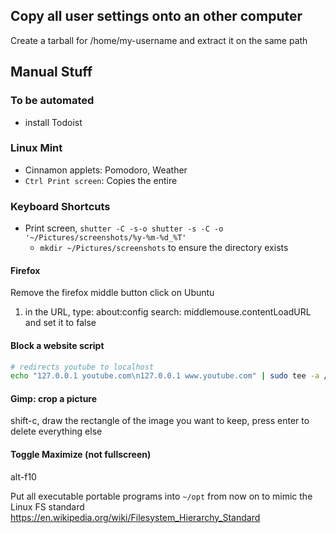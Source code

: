 ## Copy all user settings onto an other computer
Create a tarball for /home/my-username and extract it on the same path


## Manual Stuff

### To be automated
* install Todoist

### Linux Mint
* Cinnamon applets: Pomodoro, Weather
* `Ctrl Print screen`: Copies the entire 

### Keyboard Shortcuts
* Print screen, `shutter -C -s-o shutter -s -C -o '~/Pictures/screenshots/%y-%m-%d_%T'`
  * `mkdir ~/Pictures/screenshots` to ensure the directory exists

#### Firefox
Remove the firefox middle button click on Ubuntu

1) in the URL, type: about:config
search: middlemouse.contentLoadURL
and set it to false


#### Block a website script
```bash
# redirects youtube to localhost
echo "127.0.0.1 youtube.com\n127.0.0.1 www.youtube.com" | sudo tee -a /etc/hosts
```
#### Gimp: crop a picture
shift-c, draw the rectangle of the image you want to keep, press enter to delete everything else

#### Toggle Maximize (not fullscreen)
alt-f10

Put all executable portable programs into `~/opt` from now on to mimic the Linux FS standard
https://en.wikipedia.org/wiki/Filesystem_Hierarchy_Standard
